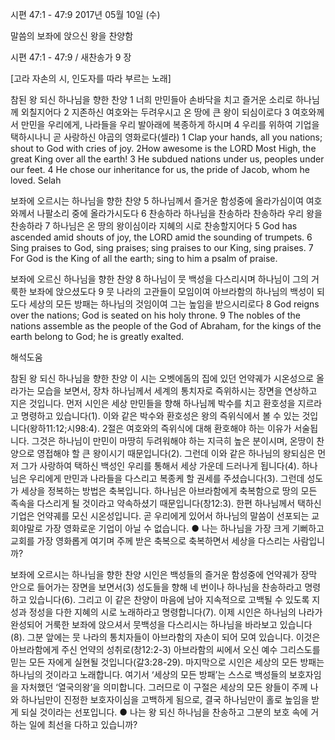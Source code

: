 시편 47:1 - 47:9 
2017년 05월 10일 (수)

말씀의 보좌에 앉으신 왕을 찬양함



시편 47:1 - 47:9 / 새찬송가 9 장


[고라 자손의 시, 인도자를 따라 부르는 노래]

참된 왕 되신 하나님을 향한 찬양
1 너희 만민들아 손바닥을 치고 즐거운 소리로 하나님께 외칠지어다 2 지존하신 여호와는 두려우시고 온 땅에 큰 왕이 되심이로다 3 여호와께서 만민을 우리에게, 나라들을 우리 발아래에 복종하게 하시며 4 우리를 위하여 기업을 택하시나니 곧 사랑하신 야곱의 영화로다(셀라)
1 Clap your hands, all you nations; shout to God with cries of joy. 2How awesome is the LORD Most High, the great King over all the earth! 3 He subdued nations under us, peoples under our feet. 4 He chose our inheritance for us, the pride of Jacob, whom he loved. Selah

보좌에 오르시는 하나님을 향한 찬양
5 하나님께서 즐거운 함성중에 올라가심이여 여호와께서 나팔소리 중에 올라가시도다 6 찬송하라 하나님을 찬송하라 찬송하라 우리 왕을 찬송하라 7 하나님은 온 땅의 왕이심이라 지혜의 시로 찬송할지어다
5 God has ascended amid shouts of joy, the LORD amid the sounding of trumpets. 6 Sing praises to God, sing praises; sing praises to our King, sing praises. 7 For God is the King of all the earth; sing to him a psalm of praise.

보좌에 오르신 하나님을 향한 찬양
8 하나님이 뭇 백성을 다스리시며 하나님이 그의 거룩한 보좌에 앉으셨도다 9 뭇 나라의 고관들이 모임이여 아브라함의 하나님의 백성이 되도다 세상의 모든 방패는 하나님의 것임이여 그는 높임을 받으시리로다
8 God reigns over the nations; God is seated on his holy throne. 9 The nobles of the nations assemble as the people of the God of Abraham, for the kings of the earth belong to God; he is greatly exalted.

해석도움





참된 왕 되신 하나님을 향한 찬양
이 시는 오벳에돔의 집에 있던 언약궤가 시온성으로 올라가는 모습을 보면서, 장차 하나님께서 세계의 통치자로 즉위하시는 장면을 연상하고 지은 것입니다. 먼저 시인은 세상 만민들을 향해 하나님께 박수를 치고 환호성을 지르라고 명령하고 있습니다(1). 이와 같은 박수와 환호성은 왕의 즉위식에서 볼 수 있는 것입니다(왕하11:12;시98:4). 2절은 여호와의 즉위식에 대해 환호해야 하는 이유가 서술됩니다. 그것은 하나님이 만민이 마땅히 두려워해야 하는 지극히 높은 분이시며, 온땅이 찬양으로 영접해야 할 큰 왕이시기 때문입니다(2). 그런데 이와 같은 하나님의 왕되심은 먼저 그가 사랑하여 택하신 백성인 우리를 통해서 세상 가운데 드러나게 됩니다(4). 하나님은 우리에게 만민과 나라들을 다스리고 복종케 할 권세를 주셨습니다(3). 그런데 성도가 세상을 정복하는 방법은 축복입니다. 하나님은 아브라함에게 축복함으로 땅의 모든 족속을 다스리게 될 것이라고 약속하셨기 때문입니다(창12:3). 한편 하나님께서 택하신 기업은 언약궤를 모신 시온성입니다. 곧 우리에게 있어서 하나님의 말씀이 선포되는 교회야말로 가장 영화로운 기업이 아닐 수 없습니다.
● 나는 하나님을 가장 크게 기뻐하고 교회를 가장 영화롭게 여기며 주께 받은 축복으로 축복하면서 세상을 다스리는 사람입니까?

보좌에 오르시는 하나님을 향한 찬양
시인은 백성들의 즐거운 함성중에 언약궤가 장막 안으로 들어가는 장면을 보면서(3) 성도들을 향해 네  번이나 하나님을 찬송하라고 명령하고 있습니다(6). 그리고 이 같은 찬양이 마음에 남아 지속적으로 고백될 수 있도록 지성과 정성을 다한 지혜의 시로 노래하라고 명령합니다(7). 이제 시인은 하나님의 나라가 완성되어 거룩한 보좌에 앉으셔서 뭇백성을 다스리시는 하나님을 바라보고 있습니다(8). 그분 앞에는 뭇 나라의 통치자들이 아브라함의 자손이 되어 모여 있습니다. 이것은 아브라함에게 주신 언약의 성취로(창12:2-3) 아브라함의 씨에서 오신 예수 그리스도를 믿는 모든 자에게 실현될 것입니다(갈3:28-29). 마지막으로 시인은 세상의 모든 방패는 하나님의 것이라고 노래합니다. 여기서 ‘세상의 모든 방패’는 스스로 백성들의 보호자임을 자처했던 ‘열국의왕’을 의미합니다. 그러므로 이 구절은 세상의 모든 왕들이 주께 나와 하나님만이 진정한 보호자이심을 고백하게 됨으로, 결국 하나님만이 홀로 높임을 받게 되실 것이라는 선포입니다.
● 나는 왕 되신 하나님을 찬송하고 그분의 보호 속에 거하는 일에 최선을 다하고 있습니까?